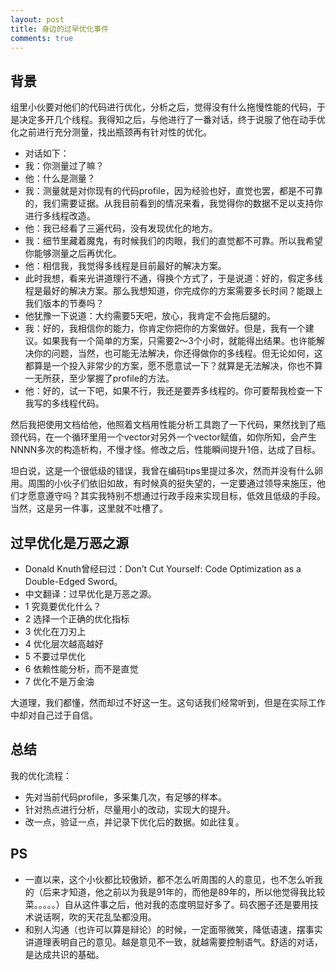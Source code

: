 ```yaml
---
layout: post
title: 身边的过早优化事件
comments: true
---
```


## 背景
组里小伙要对他们的代码进行优化，分析之后，觉得没有什么拖慢性能的代码，于是决定多开几个线程。我得知之后，与他进行了一番对话，终于说服了他在动手优化之前进行充分测量，找出瓶颈再有针对性的优化。

- 对话如下：
- 我：你测量过了嘛？
- 他：什么是测量？
- 我：测量就是对你现有的代码profile，因为经验也好，直觉也罢，都是不可靠的，我们需要证据。从我目前看到的情况来看，我觉得你的数据不足以支持你进行多线程改造。
- 他：我已经看了三遍代码，没有发现优化的地方。
- 我：细节里藏着魔鬼，有时候我们的肉眼，我们的直觉都不可靠。所以我希望你能够测量之后再优化。
- 他：相信我，我觉得多线程是目前最好的解决方案。
- 此时我想，看来光讲道理行不通，得换个方式了，于是说道：好的，假定多线程是最好的解决方案。那么我想知道，你完成你的方案需要多长时间？能跟上我们版本的节奏吗？
- 他犹豫一下说道：大约需要5天吧，放心，我肯定不会拖后腿的。
- 我：好的，我相信你的能力，你肯定你把你的方案做好。但是，我有一个建议。如果我有一个简单的方案，只需要2～3个小时，就能得出结果。也许能解决你的问题，当然，也可能无法解决，你还得做你的多线程。但无论如何，这都算是一个投入非常少的方案，愿不愿意试一下？就算是无法解决，你也不算一无所获，至少掌握了profile的方法。
- 他：好的，试一下吧，如果不行，我还是要弄多线程的。你可要帮我检查一下我写的多线程代码。


然后我把使用文档给他，他照着文档用性能分析工具跑了一下代码，果然找到了瓶颈代码，在一个循环里用一个vector对另外一个vector赋值，如你所知，会产生NNNN多次的构造析构，不慢才怪。修改之后，性能瞬间提升1倍，达成了目标。


坦白说，这是一个很低级的错误，我曾在编码tips里提过多次，然而并没有什么卵用。周围的小伙子们依旧如故，有时候真的挺失望的，一定要通过领导来施压，他们才愿意遵守吗？其实我特别不想通过行政手段来实现目标，低效且低级的手段。当然，这是另一件事，这里就不吐槽了。

## 过早优化是万恶之源

- Donald Knuth曾经曰过：Don’t Cut Yourself: Code Optimization as a Double-Edged Sword。
- 中文翻译：过早优化是万恶之源。 
- 1  究竟要优化什么？ 
- 2  选择一个正确的优化指标 
- 3  优化在刀刃上 
- 4  优化层次越高越好 
- 5  不要过早优化 
- 6  依赖性能分析，而不是直觉 
- 7  优化不是万金油 


大道理，我们都懂，然而却过不好这一生。这句话我们经常听到，但是在实际工作中却对自己过于自信。

## 总结

我的优化流程：

- 先对当前代码profile，多采集几次，有足够的样本。
- 针对热点进行分析，尽量用小的改动，实现大的提升。
- 改一点，验证一点，并记录下优化后的数据。如此往复。

## PS
- 一直以来，这个小伙都比较傲娇，都不怎么听周围的人的意见，也不怎么听我的（后来才知道，他之前以为我是91年的，而他是89年的，所以他觉得我比较菜。。。。。）自从这件事之后，他对我的态度明显好多了。码农圈子还是要用技术说话啊，吹的天花乱坠都没用。
- 和别人沟通（也许可以算是辩论）的时候，一定面带微笑，降低语速，摆事实讲道理表明自己的意见。越是意见不一致，就越需要控制语气。舒适的对话，是达成共识的基础。


